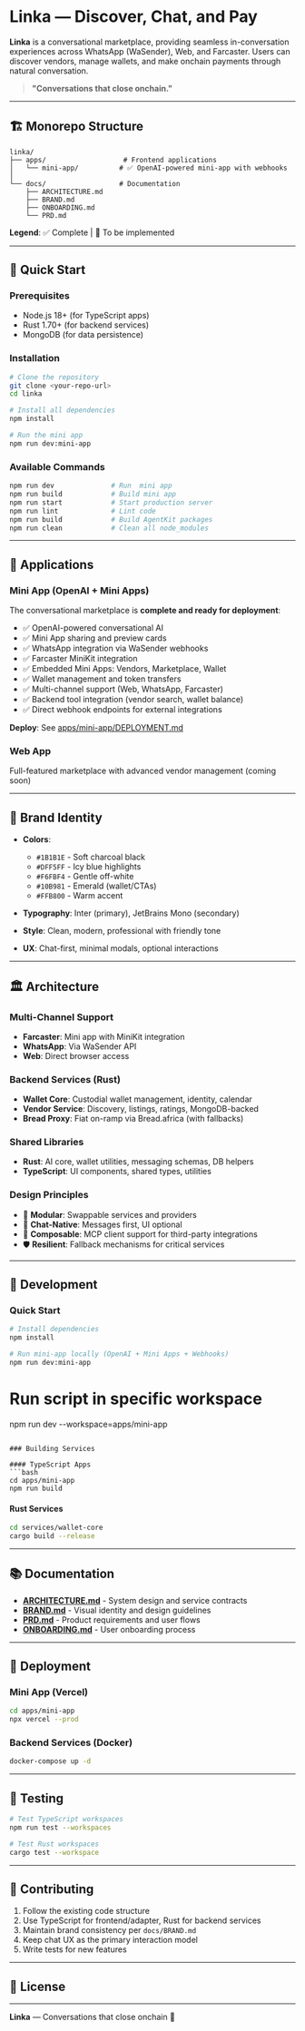 # Linka — Discover, Chat, and Pay

**Linka** is a conversational marketplace, providing seamless in-conversation experiences across WhatsApp (WaSender), Web, and Farcaster. Users can discover vendors, manage wallets, and make onchain payments through natural conversation.

> **"Conversations that close onchain."**

---

## 🏗️ Monorepo Structure

```
linka/
├── apps/                   # Frontend applications
│   └── mini-app/          # ✅ OpenAI-powered mini-app with webhooks
│
└── docs/                  # Documentation
    ├── ARCHITECTURE.md
    ├── BRAND.md
    ├── ONBOARDING.md
    └── PRD.md
```

**Legend**: ✅ Complete | 🚧 To be implemented

---

## 🚀 Quick Start

### Prerequisites
- Node.js 18+ (for TypeScript apps)
- Rust 1.70+ (for backend services)
- MongoDB (for data persistence)

### Installation

```bash
# Clone the repository
git clone <your-repo-url>
cd linka

# Install all dependencies
npm install

# Run the mini app
npm run dev:mini-app
```

### Available Commands

```bash
npm run dev              # Run  mini app
npm run build            # Build mini app
npm run start            # Start production server
npm run lint             # Lint code
npm run build            # Build AgentKit packages
npm run clean            # Clean all node_modules
```

---

## 📱 Applications

### Mini App (OpenAI + Mini Apps)
The conversational marketplace is **complete and ready for deployment**:

- ✅ OpenAI-powered conversational AI
- ✅ Mini App sharing and preview cards
- ✅ WhatsApp integration via WaSender webhooks
- ✅ Farcaster MiniKit integration
- ✅ Embedded Mini Apps: Vendors, Marketplace, Wallet
- ✅ Wallet management and token transfers
- ✅ Multi-channel support (Web, WhatsApp, Farcaster)
- ✅ Backend tool integration (vendor search, wallet balance)
- ✅ Direct webhook endpoints for external integrations

**Deploy**: See [apps/mini-app/DEPLOYMENT.md](apps/mini-app/DEPLOYMENT.md)

### Web App
Full-featured marketplace with advanced vendor management (coming soon)

---

## 🎨 Brand Identity

- **Colors**: 
  - `#1B1B1E` - Soft charcoal black
  - `#DFF5FF` - Icy blue highlights
  - `#F6FBF4` - Gentle off-white
  - `#10B981` - Emerald (wallet/CTAs)
  - `#FFB800` - Warm accent

- **Typography**: Inter (primary), JetBrains Mono (secondary)
- **Style**: Clean, modern, professional with friendly tone
- **UX**: Chat-first, minimal modals, optional interactions

---

## 🏛️ Architecture

### Multi-Channel Support
- **Farcaster**: Mini app with MiniKit integration
- **WhatsApp**: Via WaSender API
- **Web**: Direct browser access

### Backend Services (Rust)
- **Wallet Core**: Custodial wallet management, identity, calendar
- **Vendor Service**: Discovery, listings, ratings, MongoDB-backed
- **Bread Proxy**: Fiat on-ramp via Bread.africa (with fallbacks)

### Shared Libraries
- **Rust**: AI core, wallet utilities, messaging schemas, DB helpers
- **TypeScript**: UI components, shared types, utilities

### Design Principles
- 🧩 **Modular**: Swappable services and providers
- 💬 **Chat-Native**: Messages first, UI optional
- 🔄 **Composable**: MCP client support for third-party integrations
- 🛡️ **Resilient**: Fallback mechanisms for critical services

---

## 🔧 Development

### Quick Start
```bash
# Install dependencies
npm install

# Run mini-app locally (OpenAI + Mini Apps + Webhooks)
npm run dev:mini-app
```

# Run script in specific workspace
npm run dev --workspace=apps/mini-app
```

### Building Services

#### TypeScript Apps
```bash
cd apps/mini-app
npm run build
```

#### Rust Services
```bash
cd services/wallet-core
cargo build --release
```

---

## 📚 Documentation

- [**ARCHITECTURE.md**](docs/ARCHITECTURE.md) - System design and service contracts
- [**BRAND.md**](docs/BRAND.md) - Visual identity and design guidelines
- [**PRD.md**](docs/PRD.md) - Product requirements and user flows
- [**ONBOARDING.md**](docs/ONBOARDING.md) - User onboarding process

---

## 🚢 Deployment

### Mini App (Vercel)
```bash
cd apps/mini-app
npx vercel --prod
```

### Backend Services (Docker)
```bash
docker-compose up -d
```

---

## 🧪 Testing

```bash
# Test TypeScript workspaces
npm run test --workspaces

# Test Rust workspaces
cargo test --workspace
```

---

## 🤝 Contributing

1. Follow the existing code structure
2. Use TypeScript for frontend/adapter, Rust for backend services
3. Maintain brand consistency per `docs/BRAND.md`
4. Keep chat UX as the primary interaction model
5. Write tests for new features

---

## 📄 License

<!-- [Your License Here] -->

---

**Linka** — Conversations that close onchain 🔗
